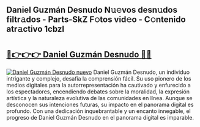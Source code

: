 ## Daniel Guzmán Desnudo N𝚞𝚎vos desn𝚞dos filtr𝚊dos - Parts-SkZ F𝚘tos vid𝚎o - C𝚘ntenido atr𝚊ctivo 1cbzI

# <h2><a href="http://mb4v9l.tromn.icu/?c=Daniel+Guzm%c3%a1n+Desnudo">🔗👉👉👉 Daniel Guzmán Desnudo 🔗🔗</a></h2>

[![Daniel Guzmán Desnudo nuevo](https://i.imgur.com/pEAQMta.gif)](http://mb4v9l.tromn.icu/?c=Daniel+Guzm%c3%a1n+Desnudo)
Daniel Guzmán Desnudo, un individuo intrigante y complejo, desafía la comprensión fácil. Su uso pionero de los medios digitales para la autorrepresentación ha cautivado y enfurecido a los espectadores, encendiendo debates sobre la moralidad, la expresión artística y la naturaleza evolutiva de las comunidades en línea. Aunque se desconocen sus intenciones futuras, su impacto en el panorama digital es profundo. Con una dedicación inquebrantable y un encanto innegable, el progreso de Daniel Guzmán Desnudo en el panorama digital es imparable.
